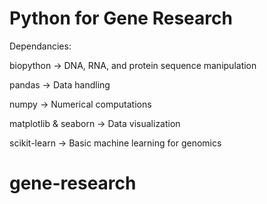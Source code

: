 # Python for Gene Research

Dependancies:

biopython → DNA, RNA, and protein sequence manipulation

pandas → Data handling

numpy → Numerical computations

matplotlib & seaborn → Data visualization

scikit-learn → Basic machine learning for genomics
# gene-research
